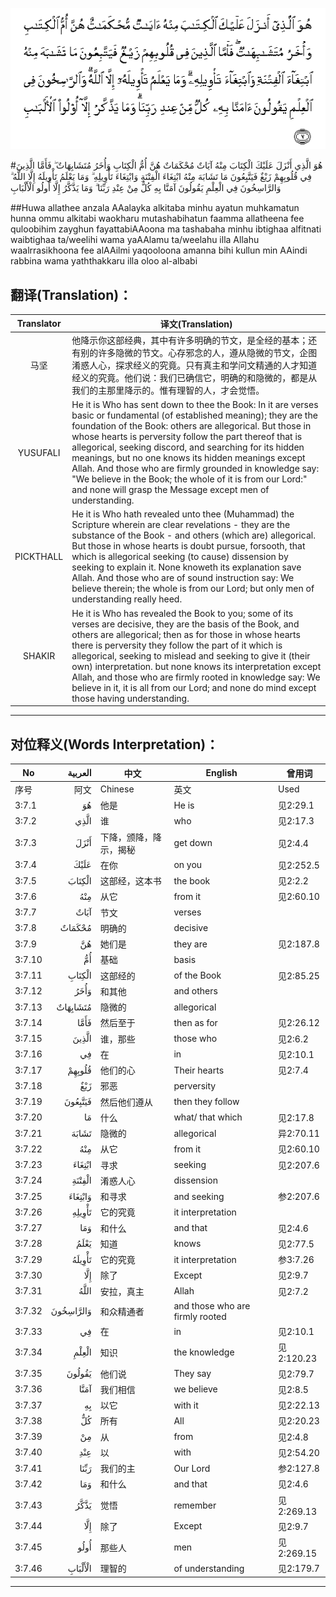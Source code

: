 ![003:007](images/003_007.gif)

#هُوَ الَّذِي أَنْزَلَ عَلَيْكَ الْكِتَابَ مِنْهُ آيَاتٌ مُحْكَمَاتٌ هُنَّ أُمُّ الْكِتَابِ وَأُخَرُ مُتَشَابِهَاتٌ ۖ فَأَمَّا الَّذِينَ فِي قُلُوبِهِمْ زَيْغٌ فَيَتَّبِعُونَ مَا تَشَابَهَ مِنْهُ ابْتِغَاءَ الْفِتْنَةِ وَابْتِغَاءَ تَأْوِيلِهِ ۗ وَمَا يَعْلَمُ تَأْوِيلَهُ إِلَّا اللَّهُ ۗ وَالرَّاسِخُونَ فِي الْعِلْمِ يَقُولُونَ آمَنَّا بِهِ كُلٌّ مِنْ عِنْدِ رَبِّنَا ۗ وَمَا يَذَّكَّرُ إِلَّا أُولُو الْأَلْبَابِ 

##Huwa allathee anzala AAalayka alkitaba minhu ayatun muhkamatun hunna ommu alkitabi waokharu mutashabihatun faamma allatheena fee quloobihim zayghun fayattabiAAoona ma tashabaha minhu ibtighaa alfitnati waibtighaa ta/weelihi wama yaAAlamu ta/weelahu illa Allahu waalrrasikhoona fee alAAilmi yaqooloona amanna bihi kullun min AAindi rabbina wama yaththakkaru illa oloo al-albabi 

## 翻译(Translation)：

| Translator | 译文(Translation)                                            |
| :--------: | ------------------------------------------------------------ |
|    马坚    | 他降示你这部经典，其中有许多明确的节文，是全经的基本；还有别的许多隐微的节文。心存邪念的人，遵从隐微的节文，企图淆惑人心，探求经义的究竟。只有真主和学问文精通的人才知道经义的究竟。他们说：我们已确信它，明确的和隐微的，都是从我们的主那里降示的。惟有理智的人，才会觉悟。 |
|  YUSUFALI  | He it is Who has sent down to thee the Book: In it are verses basic or fundamental (of established meaning); they are the foundation of the Book: others are allegorical. But those in whose hearts is perversity follow the part thereof that is allegorical, seeking discord, and searching for its hidden meanings, but no one knows its hidden meanings except Allah. And those who are firmly grounded in knowledge say: "We believe in the Book; the whole of it is from our Lord:" and none will grasp the Message except men of understanding. |
| PICKTHALL  | He it is Who hath revealed unto thee (Muhammad) the Scripture wherein are clear revelations - they are the substance of the Book - and others (which are) allegorical. But those in whose hearts is doubt pursue, forsooth, that which is allegorical seeking (to cause) dissension by seeking to explain it. None knoweth its explanation save Allah. And those who are of sound instruction say: We believe therein; the whole is from our Lord; but only men of understanding really heed. |
|   SHAKIR   | He it is Who has revealed the Book to you; some of its verses are decisive, they are the basis of the Book, and others are allegorical; then as for those in whose hearts there is perversity they follow the part of it which is allegorical, seeking to mislead and seeking to give it (their own) interpretation. but none knows its interpretation except Allah, and those who are firmly rooted in knowledge say: We believe in it, it is all from our Lord; and none do mind except those having understanding. |

---

## 对位释义(Words Interpretation)：

| No   | العربية | 中文    | English | 曾用词 |
| ---- | ------: | ------- | ------- | ------ |
| 序号 |    阿文 | Chinese | 英文    | Used   |
| 3:7.1  | هُوَ        | 他是                   | He is                           | 见2:29.1   |
| 3:7.2  | الَّذِي      | 谁                     | who                             | 见2:17.3   |
| 3:7.3  | أَنْزَلَ      | 下降，颁降，降示，揭秘 | get down                        | 见2:4.4    |
| 3:7.4  | عَلَيْكَ      | 在你                   | on you                          | 见2:252.5  |
| 3:7.5  | الْكِتَابَ    | 这部经，这本书         | the book                        | 见2:2.2    |
| 3:7.6  | مِنْهُ       | 从它                   | from it                         | 见2:60.10  |
| 3:7.7  | آيَاتٌ      | 节文                   | verses                          |            |
| 3:7.8  | مُحْكَمَاتٌ    | 明确的                 | decisive                        |            |
| 3:7.9  | هُنَّ        | 她们是                 | they are                        | 见2:187.8  |
| 3:7.10 | أُمُّ        | 基础                   | basis                           |            |
| 3:7.11 | الْكِتَابِ    | 这部经的               | of the Book                     | 见2:85.25  |
| 3:7.12 | وَأُخَرُ      | 和其他                 | and others                      |            |
| 3:7.13 | مُتَشَابِهَاتٌ  | 隐微的                 | allegorical                     |            |
| 3:7.14 | فَأَمَّا      | 然后至于               | then as for                     | 见2:26.12  |
| 3:7.15 | الَّذِينَ     | 谁，那些               | those who                       | 见2:6.2    |
| 3:7.16 | فِي        | 在                     | in                              | 见2:10.1   |
| 3:7.17 | قُلُوبِهِمْ    | 他们的心               | Their hearts                    | 见2:7.4    |
| 3:7.18 | زَيْغٌ       | 邪恶                   | perversity                      |            |
| 3:7.19 | فَيَتَّبِعُونَ   | 然后他们遵从           | then they follow                |            |
| 3:7.20 | مَا        | 什么                   | what/ that which                | 见2:17.8   |
| 3:7.21 | تَشَابَهَ     | 隐微的                 | allegorical                     | 异2:70.11  |
| 3:7.22 | مِنْهُ       | 从它                   | from it                         | 见2:60.10  |
| 3:7.23 | ابْتِغَاءَ    | 寻求                   | seeking                         | 见2:207.6  |
| 3:7.24 | الْفِتْنَةِ    | 淆惑人心               | dissension                      |            |
| 3:7.25 | وَابْتِغَاءَ   | 和寻求                 | and seeking                     | 参2:207.6  |
| 3:7.26 | تَأْوِيلِهِ    | 它的究竟               | it interpretation               |            |
| 3:7.27 | وَمَا       | 和什么                 | and that                        | 见2:4.6    |
| 3:7.28 | يَعْلَمُ      | 知道                   | knows                           | 见2:77.5   |
| 3:7.29 | تَأْوِيلَهُ    | 它的究竟               | it interpretation               | 参3:7.26   |
| 3:7.30 | إِلَّا       | 除了                   | Except                          | 见2:9.7    |
| 3:7.31 | اللَّهُ      | 安拉，真主             | Allah                           | 见2:7.2 |
| 3:7.32 | وَالرَّاسِخُونَ | 和众精通者             | and those who are firmly rooted |            |
| 3:7.33 | فِي        | 在                     | in                              | 见2:10.1   |
| 3:7.34 | الْعِلْمِ     | 知识                   | the knowledge                   | 见2:120.23 |
| 3:7.35 | يَقُولُونَ    | 他们说                 | They say                        | 见2:79.7   |
| 3:7.36 | آمَنَّا      | 我们相信               | we believe                      | 见2:8.5    |
| 3:7.37 | بِهِ        | 以它                   | with it                         | 见2:22.13  |
| 3:7.38 | كُلٌّ        | 所有                   | All                             | 见2:20.23  |
| 3:7.39 | مِنْ        | 从                     | from                            | 见2:4.8    |
| 3:7.40 | عِنْدِ       | 以                     | with                            | 见2:54.20  |
| 3:7.41 | رَبِّنَا      | 我们的主               | Our Lord                        | 参2:127.8 |
| 3:7.42 | وَمَا       | 和什么                 | and that                        | 见2:4.6    |
| 3:7.43 | يَذَّكَّرُ      | 觉悟                   | remember                        | 见2:269.13 |
| 3:7.44 | إِلَّا       | 除了                   | Except                          | 见2:9.7    |
| 3:7.45 | أُولُو      | 那些人                 | men                             | 见2:269.15 |
| 3:7.46 | الْأَلْبَابِ   | 理智的                 | of understanding                | 见2:179.7  |

---
